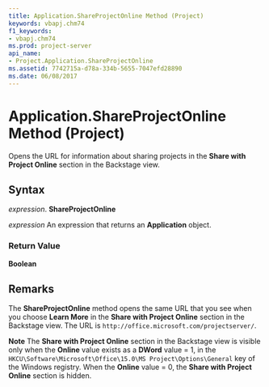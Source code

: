 ```yaml
---
title: Application.ShareProjectOnline Method (Project)
keywords: vbapj.chm74
f1_keywords:
- vbapj.chm74
ms.prod: project-server
api_name:
- Project.Application.ShareProjectOnline
ms.assetid: 7742715a-d78a-334b-5655-7047efd28890
ms.date: 06/08/2017
---
```



# Application.ShareProjectOnline Method (Project)

Opens the URL for information about sharing projects in the **Share with Project Online** section in the Backstage view.


## Syntax

 _expression_. **ShareProjectOnline**

 _expression_ An expression that returns an **Application** object.


### Return Value

 **Boolean**


## Remarks

The **ShareProjectOnline** method opens the same URL that you see when you choose **Learn More** in the **Share with Project Online** section in the Backstage view. The URL is `http://office.microsoft.com/projectserver/`.


 **Note**  The **Share with Project Online** section in the Backstage view is visible only when the **Online** value exists as a **DWord** value = 1, in the `HKCU\Software\Microsoft\Office\15.0\MS Project\Options\General` key of the Windows registry. When the **Online** value = 0, the **Share with Project Online** section is hidden.


